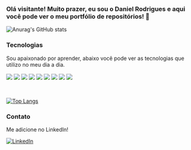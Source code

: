 ### Olá visitante! Muito prazer, eu sou o Daniel Rodrigues e aqui você pode ver o meu portfólio de repositórios! 💾

![Anurag's GitHub stats](https://github-readme-stats.vercel.app/api?username=rodrigues-daniel&show_icons=true&bg_color=00000000)


### Tecnologias

Sou apaixonado por aprender, abaixo você pode ver as tecnologias que utilizo no meu dia a dia.

<div style="display: inline_block">
   
  <img align="center" src="https://img.shields.io/badge/OpenJdk-Java-FF9E0F?style=for-the-badge&logo=openjdk&logoColor=#FFFFFF">
  <img align="center" src="https://img.shields.io/badge/Junit5-Test-25A162?style=for-the-badge&logo=junit5&logoColor=#25A162">
  <img align="center" src="https://img.shields.io/badge/MySQL-SQL-4479A1?style=for-the-badge&logo=mysql&logoColor=#FFFFFF">
  <img align="center" src="https://img.shields.io/badge/MS_SQL-Data Base-CC2927?style=for-the-badge&logo=microsoftsqlserver&logoColor=#CC2927">
  <img align="center" src="https://img.shields.io/badge/Oracle-SQL-F80000?style=for-the-badge&logo=oracle&logoColor=#F80000">
  <img align="center" src="https://img.shields.io/badge/Apache_Kafka-Menssageria-231F20?style=for-the-badge&logo=apachekafka&logoColor=white">
  <img align="center" src="https://img.shields.io/badge/Spring_boot-Java Framework-239120?&style=for-the-badge&logo=springboot&logoColor=white">
  <img align="center" src="https://img.shields.io/badge/Golang-Go-00ADD8?style=for-the-badge&logo=Go&logoColor=#FFFFFF">
  <img align="center" src="https://img.shields.io/badge/Amazon_AWS-Clould-FF9900?style=for-the-badge&logo=amazonaws&logoColor=white">
</div>
<br />
<br />

[![Top Langs](https://github-readme-stats.vercel.app/api/top-langs/?username=rodrigues-daniel&hide_progress=true)](https://github.com/rodrigues-daniel/github-readme-stats)

### Contato

Me adicione no LinkedIn!

[![LinkedIn](https://img.shields.io/badge/LinkedIn-0077B5?style=for-the-badge&logo=linkedin&logoColor=white)](https://www.linkedin.com/in/daniel-c-rodrigues/)